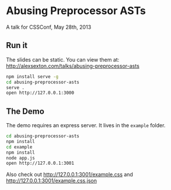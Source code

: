 # Abusing Preprocessor ASTs

A talk for CSSConf, May 28th, 2013

## Run it

The slides can be static. You can view them at: http://alexsexton.com/talks/abusing-preprocessor-asts

```sh
npm install serve -g
cd abusing-preprocessor-asts
serve .
open http://127.0.0.1:3000
```

## The Demo

The demo requires an express server. It lives in the `example` folder.

```sh
cd abusing-preprocessor-asts
npm install
cd example
npm install
node app.js
open http://127.0.0.1:3001
```

Also check out http://127.0.0.1:3001/example.css and http://127.0.0.1:3001/example.css.json

